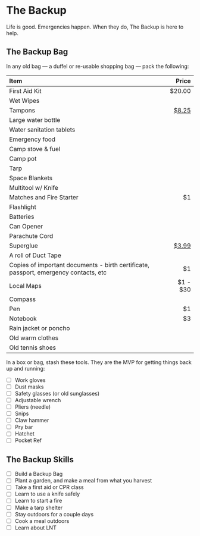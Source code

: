 # The Backup

Life is good. Emergencies happen. When they do, The Backup is here to help.

## The Backup Bag

In any old bag — a duffel or re-usable shopping bag — pack the following:

| Item | Price |
|:---|---:|
| First Aid Kit | $20.00 |
| Wet Wipes | |
| Tampons | [$8.25](https://www.amazon.com/Playtex-Flex-Fit-Technology-Multi-Pack-Unscented/dp/B00HT6E522/) |
| Large water bottle | |
| Water sanitation tablets | |
| Emergency food | |
| Camp stove & fuel | |
| Camp pot | |
| Tarp | |
| Space Blankets | |
| Multitool w/ Knife | |
| Matches and Fire Starter | $1 |
| Flashlight |  |
| Batteries |  |
| Can Opener |  |
| Parachute Cord |  |
| Superglue | [$3.99](https://www.amazon.com/Gorilla-7800101-Super-Glue-Clear/dp/B001C5I4BO/ref=sr_1_7) |
| A roll of Duct Tape |  |
| Copies of important documents - birth certificate, passport, emergency contacts, etc | $1 |
| Local Maps | $1 - $30 |
| Compass |  |
| Pen | $1 |
| Notebook | $3 |
| Rain jacket or poncho | |
| Old warm clothes | |
| Old tennis shoes | |

In a box or bag, stash these tools. They are the MVP for getting things back up and running:

- [ ] Work gloves
- [ ] Dust masks
- [ ] Safety glasses (or old sunglasses)
- [ ] Adjustable wrench
- [ ] Pliers (needle)
- [ ] Snips
- [ ] Claw hammer
- [ ] Pry bar
- [ ] Hatchet
- [ ] Pocket Ref

## The Backup Skills

- [ ] Build a Backup Bag
- [ ] Plant a garden, and make a meal from what you harvest
- [ ] Take a first aid or CPR class
- [ ] Learn to use a knife safely
- [ ] Learn to start a fire
- [ ] Make a tarp shelter
- [ ] Stay outdoors for a couple days
- [ ] Cook a meal outdoors
- [ ] Learn about LNT
